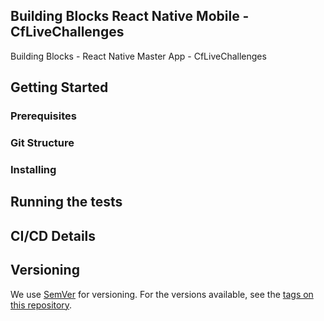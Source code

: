 ## Building Blocks React Native Mobile -  CfLiveChallenges

Building Blocks - React Native Master App - CfLiveChallenges

## Getting Started

### Prerequisites

### Git Structure

### Installing

## Running the tests

## CI/CD Details

## Versioning

We use [SemVer](http://semver.org/) for versioning. For the versions available, see the [tags on this repository](https://github.com/your/project/tags).
